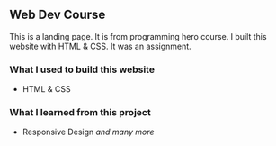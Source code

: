 ## Web Dev Course

This is a landing page. It is from programming hero course. I built this website with HTML & CSS. It was an assignment.
<br>

### What I used to build this website
- HTML & CSS

### What I learned from this project
- Responsive Design
  _and many more_
  <br>
  <br>
